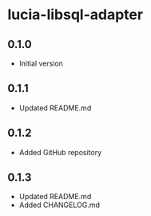 # lucia-libsql-adapter

## 0.1.0
- Initial version

## 0.1.1
- Updated README.md

## 0.1.2
- Added GitHub repository

## 0.1.3
- Updated README.md
- Added CHANGELOG.md